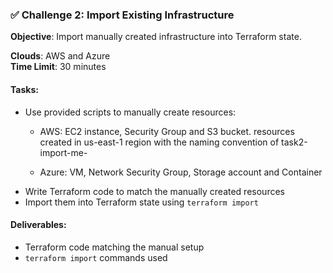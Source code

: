### ✅ Challenge 2: Import Existing Infrastructure

**Objective**: Import manually created infrastructure into Terraform state.

**Clouds**: AWS and Azure  
**Time Limit**: 30 minutes

#### Tasks:
- Use provided scripts to manually create resources:
  - AWS: EC2 instance, Security Group and S3 bucket. resources created in us-east-1 region with the naming convention of task2-import-me-<resource name>

  - Azure: VM, Network Security Group, Storage account and Container
- Write Terraform code to match the manually created resources
- Import them into Terraform state using `terraform import`

#### Deliverables:
- Terraform code matching the manual setup
- `terraform import` commands used